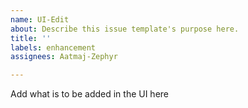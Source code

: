 ```yaml
---
name: UI-Edit
about: Describe this issue template's purpose here.
title: ''
labels: enhancement
assignees: Aatmaj-Zephyr

---
```


Add what is to be added in the UI here
